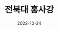 ---
# Leave the homepage title empty to use the site title
title: "전북대 홍사강"
date: 2022-10-24
type: landing

design:
  # Default section spacing
  spacing: "6rem"

sections:
  - block: custom-biography
    id: summary
    content:
      # Choose a user profile to display (a folder name within `content/authors/`)
      username: admin
      text: ""
    design:
      css_class: cloud
      background:
        image:
          # Add your image background to `assets/media/`.
          filename: profile.jpg
          filters:
            brightness: 1.0
          size: cover
          position: center
          parallax: false
  - block: slider
    content:
      slides:
      - title: <span style="font-size:70%">프로젝트</span>
        content: <span style="font-size:70%">수업, 대회 등 다양한 상황에서 진행한 프로젝트들입니다.</span>
        align: center
        background:
          image:
            filename: projects.jpg
            filters:
              brightness: 0.7
          position: center
          color: '#000'

      - title: <span style="font-size:70%">학력 및 경력</span>
        content: <span style="font-size:70%">학부 이수 현황 및 기타 경력을 소개합니다.</span>
        align: center
        background:
          image:
            filename: experiences.jpg
            filters:
              brightness: 0.7
          position: center
          color: '#000'

      - title: <span style="font-size:70%">캠프 및 교육</span>
        content: <span style="font-size:70%">그동안 참여한 다양한 활동들입니다.</span>
        align: center
        background:
          image:
            filename: explore.jpg
            filters:
              brightness: 0.7
          position: center
          color: '#000'

      - title: <span style="font-size:70%">대회</span>
        content: <span style="font-size:70%">소정의 성과들을 기록해두었습니다.</span>
        align: center
        background:
          image:
            filename: contests.jpg
            filters:
              brightness: 0.7
          position: center
          color: '#000'

      - title: <span style="font-size:70%">여가</span>
        content: <span style="font-size:70%">제가 즐거움을 위해 하는 것들입니다.</span>
        align: center
        background:
          image:
            filename: others.jpg
            filters:
              brightness: 0.7
          position: center
          color: '#000'
    design:
      # Slide height is automatic unless you force a specific height (e.g. '400px')
      slide_height: '250px'
      # slide_width: '100px'
      is_fullscreen: false
      # Automatically transition through slides?
      loop: true
      # Duration of transition between slides (in ms)
      interval: 7000
      
  - block: collection
    id: goal
    content:
      title: 지향점
      filters:
        folders:
          - goal
    design:
      view: card
      columns: '1'
  - block: collection
    id: strength
    content:
      title: 강점
      filters:
        folders:
          - strength
    design:
      columns: '1'
      view: card
  - block: collection
    id: weakness
    content:
      title: 약점
      filters:
        folders:
          - weakness
    design:
      columns: '1'
      view: card
---